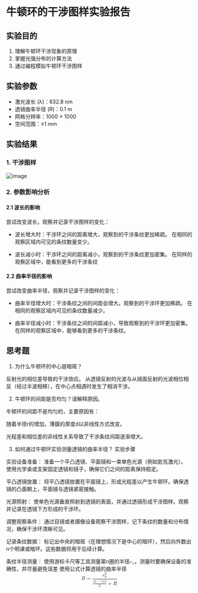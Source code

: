 # 牛顿环的干涉图样实验报告

## 实验目的
1. 理解牛顿环干涉现象的原理
2. 掌握光强分布的计算方法
3. 通过编程模拟牛顿环干涉图样

## 实验参数
- 激光波长 (λ)：632.8 nm
- 透镜曲率半径 (R)：0.1 m
- 网格分辨率：1000 × 1000
- 空间范围：±1 mm

## 实验结果

### 1. 干涉图样

![image](https://github.com/user-attachments/assets/203edc16-9bbc-49cf-8b09-ae7b4e264eae)


### 2. 参数影响分析
#### 2.1 波长的影响
尝试改变波长，观察并记录干涉图样的变化：
- 波长增大时：干涉环之间的距离增大，观察到的干涉条纹更加稀疏。
在相同的观察区域内可见的条纹数量变少。

- 波长减小时：干涉环之间的距离减小，观察到的干涉条纹更加密集。
在同样的观察区域中，能看到更多的干涉条纹

#### 2.2 曲率半径的影响
尝试改变曲率半径，观察并记录干涉图样的变化：
- 曲率半径增大时：干涉条纹之间的间距会增大。观察到的干涉环更加稀疏。
在相同的观察区域内可见的条纹数量减少。

- 曲率半径减小时：干涉条纹之间的间距减小，导致观察到的干涉环更加密集。
在同样的观察区域中，能够看到更多的干涉条纹。

## 思考题
1. 为什么牛顿环的中心是暗斑？

反射光的相位差导致的干涉效应。
从透镜反射的光波与从镜面反射的光波相位相反（经过半波相移），在中心点相遇时发生了相消干涉。

2. 牛顿环的间距是否均匀？请解释原因。

牛顿环的间距不是均匀的，主要原因有：

随着半径r的增加，薄膜的厚度d以非线性方式改变。

光程差和相位差的非线性关系导致了干涉条纹间距逐渐增大。

3. 如何通过牛顿环实验测量透镜的曲率半径？
实验步骤

实验设备准备：
准备一个平凸透镜、平面镜和一束单色光源（例如氦氖激光）。
使用光学桌或支架固定透镜和镜子，确保它们之间的距离保持稳定。

平凸透镜放置：
将平凸透镜放置在平面镜上，形成光程差以产生牛顿环。确保透镜的凸面朝上，平面镜与透镜紧密接触。

光源照射：
使单色光源垂直照射到透镜的表面，并通过透镜形成干涉图样。观察并记录在透镜下方形成的干涉环。

调整观察条件：
通过目镜或者摄像设备观察干涉图样，记下条纹的数量和分布情况，确保干涉环清晰可见。

记录条纹数据：
标记出中央的暗斑（在理想情况下是中心的暗环），然后向外数出n个明课或暗环。这些数据将用于后续计算。

条纹半径测量：
使用游标卡尺等工具测量第n圈的半径<math xmlns="http://www.w3.org/1998/Math/MathML">
  <msub>
    <mi>r</mi>
    <mi>n</mi>
  </msub>
</math>。测量时要确保设备的准确性，并尽量避免误差
使用公式计算透镜的曲率半径
<math xmlns="http://www.w3.org/1998/Math/MathML" display="block">
  <mi>R</mi>
  <mo>=</mo>
  <mfrac>
    <msubsup>
      <mi>r</mi>
      <mi>n</mi>
      <mn>2</mn>
    </msubsup>
    <mrow>
      <mfrac>
        <mrow>
          <mo stretchy="false">(</mo>
          <mi>n</mi>
          <mo>&#x2212;</mo>
          <mn>1</mn>
          <mo stretchy="false">)</mo>
          <mi>&#x3BB;</mi>
        </mrow>
        <mn>2</mn>
      </mfrac>
      <mo>+</mo>
      <mi>R</mi>
    </mrow>
  </mfrac>
</math>

